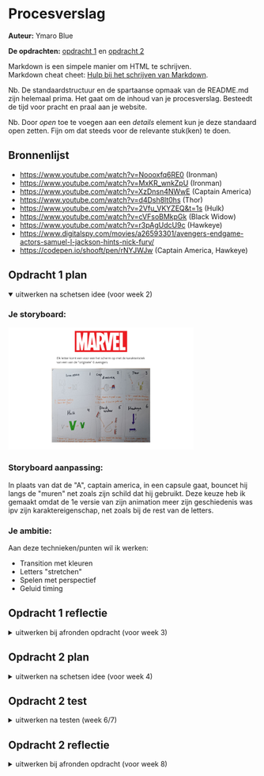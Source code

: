 # Procesverslag
**Auteur:** Ymaro Blue

**De opdrachten:** [opdracht 1](opdracht1/index.html) en [opdracht 2](opdracht2/index.html)


Markdown is een simpele manier om HTML te schrijven.  
Markdown cheat cheet: [Hulp bij het schrijven van Markdown](https://github.com/adam-p/markdown-here/wiki/Markdown-Cheatsheet).

Nb. De standaardstructuur en de spartaanse opmaak van de README.md zijn helemaal prima. Het gaat om de inhoud van je procesverslag. Besteedt de tijd voor pracht en praal aan je website.

Nb. Door *open* toe te voegen aan een *details* element kun je deze standaard open zetten. Fijn om dat steeds voor de relevante stuk(ken) te doen.



## Bronnenlijst
  - https://www.youtube.com/watch?v=Noooxfq6RE0 (Ironman)
  - https://www.youtube.com/watch?v=MxKR_wnkZpU (Ironman)
  - https://www.youtube.com/watch?v=XzDnsn4NWwE (Captain America)
  - https://www.youtube.com/watch?v=d4Dsh8lt0hs (Thor)
  - https://www.youtube.com/watch?v=2Vfu_VKYZEQ&t=1s (Hulk)
  - https://www.youtube.com/watch?v=cVFsoBMkpGk (Black Widow)
  - https://www.youtube.com/watch?v=r3pAgUdcU9c (Hawkeye)
  - https://www.digitalspy.com/movies/a26593301/avengers-endgame-actors-samuel-l-jackson-hints-nick-fury/
  - https://codepen.io/shooft/pen/rNYJWJw (Captain America, Hawkeye)




## Opdracht 1 plan

<details open>
  <summary>uitwerken na schetsen idee (voor week 2)</summary>


  ### Je storyboard:
  <img src="readme-images/opdracht1/storyboard.jpg" width="375px" alt="storyboard voor opdracht 1">

  ### Storyboard aanpassing:
  In plaats van dat de "A", captain america, in een capsule gaat, bouncet hij langs de "muren" net zoals zijn schild dat hij gebruikt. Deze keuze heb ik gemaakt omdat de 1e versie van zijn animation meer zijn geschiedenis was ipv zijn karaktereigenschap, net zoals bij de rest van de letters.


  ### Je ambitie: 
  Aan deze technieken/punten wil ik werken:
  - Transition met kleuren
  - Letters "stretchen"
  - Spelen met perspectief
  - Geluid timing
  
 
</details>



## Opdracht 1 reflectie

<details>
  <summary>uitwerken bij afronden opdracht (voor week 3)</summary>


  ### Je uitkomst - karakteristiek screenshot(s):
  <img src="readme-images/opdracht1/marvel.jpg" width="375px" alt="uitomst opdracht 1">


  ### Dit ging goed/Heb ik geleerd: 
  Het verplaasten van letter naar bepaalde posities vond ik goed gaan. Ook precies op timing. Dit kan ik niet laten zien in foto's, maar dit is wel terug te zien in de animatie. Verder heb ik geleerd over perspectief(3d) en heb ik dit ook toe kunnen passen op de Hawkeye animatie(Letter L).
  Bij mijn animatie komen de letter 1 voor 1 in beeld met bijpassend geluid, wanneer er wordt gekozen om de animatie af te spelen op het introscherm.

  <img src="readme-images/opdracht1/intro.jpg" width="375px" alt="introscherm">
  <img src="readme-images/opdracht1/ironman.jpg" width="375px" alt="Letter M">
  <img src="readme-images/opdracht1/captain.jpg" width="375px" alt="Letter A">
  <img src="readme-images/opdracht1/thor.jpg" width="375px" alt="Letter R">
  <img src="readme-images/opdracht1/hulk.jpg" width="375px" alt="Letter V">
  <img src="readme-images/opdracht1/widow.jpg" width="375px" alt="Letter E">
  <img src="readme-images/opdracht1/hawkeye.jpg" width="375px" alt="Letter L">


  ### Dit was lastig/Is niet gelukt:
  Er was niet echt iets dat mij niet lukte. Alles wat ik probeerde toe te passen lukte mij wel. Ik heb alleen een issue op de kleinere schermen en mac/ios. De letters r en v afgesneden wordt aan de zijkant op kleine schermen en op de mac/ios lopen sommige animaties niet helemaal goed. Dit is mij ook helaas niet gelukt om te fixen.

  <img src="readme-images/opdracht1/clipped-thor.jpg" width="375px" alt="Letter R die afgekapt wordt">
  <img src="readme-images/opdracht1/clipped-hulk.jpg" width="375px" alt="Letter V die afgekapt wordt">
</details>



## Opdracht 2 plan

<details>
  <summary>uitwerken na schetsen idee (voor week 4)</summary>


  ### Je ontwerp:
  <img src="readme-images/dummy-plaatje.svg" width="375px" alt="ontwerp opdracht 2">


  ### Je ambitie: 
  Aan deze technieken/punten wil ik werken:
  - punt 1
  - punt 2
  - nog een punt
  - ...
</details>



## Opdracht 2 test

<details>
  <summary>uitwerken na testen (week 6/7)</summary>

  Neem minimaal 5 bevindingen op:



  ### Bevinding 1:
  Omschrijving van wat er nog niet orde was (tekst en afbeeding(en)).

  #### oplossing:
  Beschrijving hoe je het hebt hebt opgelost of als het niet gelukt is hoe je het zou oplossen (tekst en afbeeding(en)).



  ### Bevinding 2:
  Omschrijving van wat er nog niet orde was (tekst en afbeeding(en)).

  #### oplossing:
  Beschrijving hoe je het hebt hebt opgelost of als het niet gelukt is hoe je het zou oplossen (tekst en afbeeding(en)).



  ### Bevinding 3:
  ...
</details>



## Opdracht 2 reflectie

<details>
  <summary>uitwerken bij afronden opdracht (voor week 8)</summary>

  ### Je uitkomst - karakteristiek screenshot(s):
  <img src="readme-images/dummy-plaatje.svg" width="375px" alt="uitkomst opdracht 2">


  ### Dit ging goed/Heb ik geleerd: 
  Korte omschrijving met plaatje(s)

  <img src="readme-images/dummy-plaatje.svg" width="375px" alt="top">


  ### Dit was lastig/Is niet gelukt:
  Korte omschrijving met plaatje(s)

  <img src="readme-images/dummy-plaatje.svg" width="375px" alt="bummer">
</details>